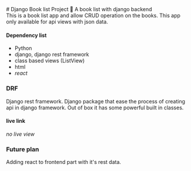 <div style="background-color: linear-gradient(to right, #2c3e50, #3498db);">
# Django Book list Project 📖
A book list with django backend <br>
This is a book list app and allow CRUD operation on the books. This app only available for api views with json data. 

#### Dependency list
- Python
- django, django rest framework
- class based views (ListView)
- html
- *react*

### DRF 
Django rest framework. Django package that ease the process of creating api in django framework. Out of box it has some powerful built in classes. 

#### live link
_no live view_

### Future plan
Adding react to frontend part with it's rest data. 

</div>
